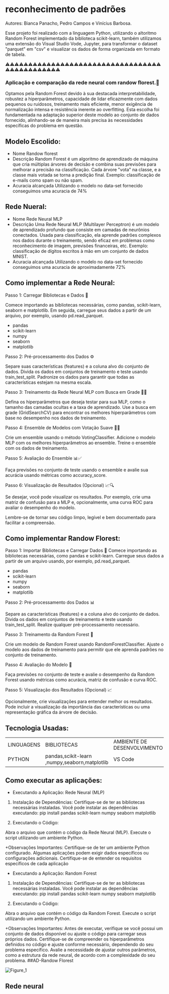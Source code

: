 # reconhecimento de padrões
Autores: Bianca Panacho, Pedro Campos e Vinícius Barbosa.

Esse projeto foi realizado com a linguagem Python, utilizando o altoritmo Random Forest implementado da biblioteca scikit-learn, também utilizamos uma extensão do Visual Studio Vode, Jupyter, para transformar o dataset "parquet" em "csv" e visualizar os dados de forma organizada em formato de tabela.

⚠️⚠️⚠️⚠️⚠️⚠️⚠️⚠️⚠️⚠️⚠️⚠️⚠️⚠️⚠️⚠️⚠️⚠️⚠️⚠️⚠️⚠️⚠️⚠️⚠️⚠️⚠️⚠️⚠️⚠️⚠️⚠️⚠️⚠️⚠️⚠️⚠️⚠️⚠️⚠️⚠️⚠️⚠️⚠️⚠️⚠️

### Aplicação e comparação da rede neural com randow florest.🚀
Optamos pela Random Forest devido à sua destacada interpretabilidade, robustez a hiperparâmetros, capacidade de lidar eficazmente com dados pequenos ou ruidosos, treinamento mais eficiente, menor exigência de normalização intensa e resistência inerente ao overfitting. Esta escolha foi fundamentada na adaptação superior deste modelo ao conjunto de dados fornecido, alinhando-se de maneira mais precisa às necessidades específicas do problema em questão.

## Modelo Escolido:
+ Nome
  Randow florest 
+ Descrição
Random Forest é um algoritmo de aprendizado de máquina que cria múltiplas árvores de decisão e combina suas previsões para melhorar a precisão na classificação. Cada árvore "vota" na classe, e a classe mais votada se torna a predição final. Exemplo: classificação de e-mails como spam ou não spam.
+ Acuracia alcançada
  Utilizando o modelo no data-set fornecido conseguimos uma acuracia de 74% 

## Rede Nueral:
+ Nome
Rede Neural MLP
+ Descrição
Uma Rede Neural MLP (Multilayer Perceptron) é um modelo de aprendizado profundo que consiste em camadas de neurônios conectados. Usada para classificação, ela aprende padrões complexos nos dados durante o treinamento, sendo eficaz em problemas como reconhecimento de imagem, previsões financeiras, etc. Exemplo: classificação de dígitos escritos à mão em um conjunto de dados MNIST.
+ Acuracia alcançada
  Utilizando o modelo no data-set fornecido conseguimos uma acuracia de aproximadamente 72% 

## Como implementar a Rede Neural:

Passo 1: Carregar Bibliotecas e Dados 🔧

Comece importando as bibliotecas necessárias, como pandas, scikit-learn, seaborn e matplotlib. Em seguida, carregue seus dados a partir de um arquivo, por exemplo, usando pd.read_parquet.
- pandas
- scikit-learn
- numpy
- seaborn
- matplotlib
  
Passo 2: Pré-processamento dos Dados ⚙️

Separe suas características (features) e a coluna alvo do conjunto de dados. Divida os dados em conjuntos de treinamento e teste usando train_test_split. Padronize os dados para garantir que todas as características estejam na mesma escala.

Passo 3: Treinamento da Rede Neural MLP com Busca em Grade 🏋️‍♂️

Defina os hiperparâmetros que deseja testar para sua MLP, como o tamanho das camadas ocultas e a taxa de aprendizado. Use a busca em grade (GridSearchCV) para encontrar os melhores hiperparâmetros com base no desempenho nos dados de treinamento.

Passo 4: Ensemble de Modelos com Votação Suave 🤝✨

Crie um ensemble usando o método VotingClassifier. Adicione o modelo MLP com os melhores hiperparâmetros ao ensemble. Treine o ensemble com os dados de treinamento.

Passo 5: Avaliação do Ensemble 📊✅

Faça previsões no conjunto de teste usando o ensemble e avalie sua acurácia usando métricas como accuracy_score.

Passo 6: Visualização de Resultados (Opcional) 📈🔍

Se desejar, você pode visualizar os resultados. Por exemplo, crie uma matriz de confusão para a MLP e, opcionalmente, uma curva ROC para avaliar o desempenho do modelo.


Lembre-se de tornar seu código limpo, legível e bem documentado para facilitar a compreensão.

## Como implementar Randow Florest:


Passo 1: Importar Bibliotecas e Carregar Dados 🌲
Comece importando as bibliotecas necessárias, como pandas e scikit-learn. Carregue seus dados a partir de um arquivo usando, por exemplo, pd.read_parquet.
- pandas
- scikit-learn
- numpy
- seaborn
- matplotlib

Passo 2: Pré-processamento dos Dados 📊

Separe as características (features) e a coluna alvo do conjunto de dados. Divida os dados em conjuntos de treinamento e teste usando train_test_split. Realize qualquer pré-processamento necessário.

Passo 3: Treinamento da Random Forest 🚀

Crie um modelo de Random Forest usando RandomForestClassifier. Ajuste o modelo aos dados de treinamento para permitir que ele aprenda padrões no conjunto de treinamento.

Passo 4: Avaliação do Modelo 🧐

Faça previsões no conjunto de teste e avalie o desempenho da Random Forest usando métricas como acurácia, matriz de confusão e curva ROC.

Passo 5: Visualização dos Resultados (Opcional) 📈

Opcionalmente, crie visualizações para entender melhor os resultados. Pode incluir a visualização da importância das características ou uma representação gráfica da árvore de decisão.

## Tecnologia Usadas:

<table>
  <tr>
    <td>LINGUAGENS</td>
    <td>BIBLIOTECAS</td>
    <td>AMBIENTE DE DESENVOLVIMENTO </td>
  </tr>
  <tr>
    <td>PYTHON</td>
    <td>pandas,scikit-learn
,numpy,seaborn,matplotlib</td>
    <td>VS Code</td>
    
  </tr>
</table>

## Como executar as aplicações:

+ Executando a Aplicação: Rede Neural (MLP)
1) Instalação de Dependências:
Certifique-se de ter as bibliotecas necessárias instaladas. Você pode instalar as dependências executando:
pip install pandas scikit-learn numpy seaborn matplotlib

2) Executando o Código:

Abra o arquivo que contém o código da Rede Neural (MLP).
Execute o script utilizando um ambiente Python.

+Observações Importantes:
Certifique-se de ter um ambiente Python configurado.
Algumas aplicações podem exigir dados específicos ou configurações adicionais. Certifique-se de entender os requisitos específicos de cada aplicação

+ Executando a Aplicação: Random Forest
1) Instalação de Dependências:
Certifique-se de ter as bibliotecas necessárias instaladas. Você pode instalar as dependências executando:
pip install pandas scikit-learn numpy seaborn matplotlib

2) Executando o Código:
   
Abra o arquivo que contém o código da Random Forest.
Execute o script utilizando um ambiente Python.

+Observações Importantes:
Antes de executar, verifique se você possui um conjunto de dados disponível ou ajuste o código para carregar seus próprios dados.
Certifique-se de compreender os hiperparâmetros definidos no código e ajuste conforme necessário, dependendo do seu problema específico.
Avalie a necessidade de ajustar outros parâmetros, como a estrutura da rede neural, de acordo com a complexidade do seu problema.
##AD-Randow Florest

![Figure_1](https://github.com/JFcamp/reconhecimento-de-padr-es-/assets/149902237/4f645ea8-3da7-4057-b5d5-9424e029d2c2)

## Rede neural


